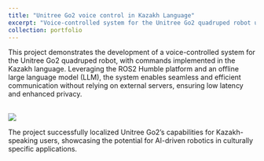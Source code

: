 ```yaml
---
title: "Unitree Go2 voice control in Kazakh Language"
excerpt: "Voice-controlled system for the Unitree Go2 quadruped robot using ROS2 Humble <br/><img src='/home/qasob/portfolio.github.io/images/go2_standing.jpg'>"
collection: portfolio
---
```


This project demonstrates the development of a voice-controlled system for the Unitree Go2 quadruped robot, with commands implemented in the Kazakh language. Leveraging the ROS2 Humble platform and an offline large language model (LLM), the system enables seamless and efficient communication without relying on external servers, ensuring low latency and enhanced privacy.

<br/>

<img src='/images/3953273590_704e3899d5_m.jpg'>

<br/>

The project successfully localized Unitree Go2’s capabilities for Kazakh-speaking users, showcasing the potential for AI-driven robotics in culturally specific applications.